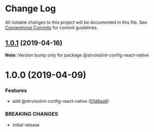 # Change Log

All notable changes to this project will be documented in this file.
See [Conventional Commits](https://conventionalcommits.org) for commit guidelines.

## [1.0.1](https://github.com/strvcom/code-quality-tools/compare/@strv/eslint-config-react-native@1.0.0...@strv/eslint-config-react-native@1.0.1) (2019-04-16)

**Note:** Version bump only for package @strv/eslint-config-react-native





# 1.0.0 (2019-04-09)


### Features

* add @strv/eslint-config-react-native ([01d6aa6](https://github.com/strvcom/code-quality-tools/commit/01d6aa6))


### BREAKING CHANGES

* Initial release
